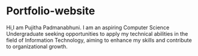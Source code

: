 # Portfolio-website
Hi,I am Pujitha Padmanabhuni.
I am an aspiring Computer Science Undergraduate seeking opportunities to apply my technical abilities in the field of Information Technology, aiming to enhance my skills and contribute to organizational growth.
